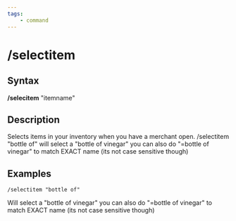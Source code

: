 ```yaml
---
tags:
    - command
---
```

# /selectitem

## Syntax

**/selecitem** "itemname"

## Description

Selects items in your inventory when you have a merchant open. /selectitem "bottle of" will select a "bottle of vinegar" you can also do "=bottle of vinegar" to match EXACT name (its not case sensitive though)

## Examples

`/selectitem "bottle of"`

Will select a "bottle of vinegar" you can also do "=bottle of vinegar" to match EXACT name (its not case sensitive though)
